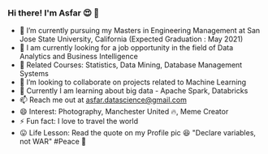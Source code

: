 ### Hi there! I'm Asfar 😍 👋

- 🏰 I’m currently pursuing my Masters in Engineering Management at San Jose State University, California (Expected Graduation : May 2021)
- 🌱 I am currently looking for a job opportunity in the field of Data Analytics and Business Intelligence
- 📗 Related Courses: Statistics, Data Mining, Database Management Systems
- 👯 I’m looking to collaborate on projects related to Machine Learning
- 🤔 Currently I am learning about big data - Apache Spark, Databricks
- 📫 Reach me out at [asfar.datascience@gmail.com](mailto:asfar.datascience@gmail.com)
- 😄 Interest: Photography, Manchester United 🔥, Meme Creator
- ⚡ Fun fact:  I love to travel the world
- 😛 Life Lesson: Read the quote on my Profile pic 😆 "Declare variables, not WAR" #Peace 🐤
